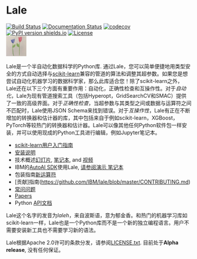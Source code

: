 # Lale

[![Build Status](https://travis-ci.com/IBM/lale.svg?branch=master)](https://travis-ci.com/IBM/lale)
[![Documentation Status](https://readthedocs.org/projects/lale/badge/?version=latest)](https://lale.readthedocs.io/en/latest/?badge=latest)
[![codecov](https://codecov.io/gh/IBM/lale/branch/master/graph/badge.svg)](https://codecov.io/gh/IBM/lale)
[![PyPI version shields.io](https://img.shields.io/pypi/v/lale?color=success)](https://pypi.python.org/pypi/lale/)
[![License](https://img.shields.io/badge/License-Apache%202.0-blue.svg)](https://opensource.org/licenses/Apache-2.0)
<br />
<img src="https://github.com/IBM/lale/raw/master/docs/img/lale_logo.jpg" alt="logo" width="55px"/>

Lale是一个半自动化数据科学的Python库. 通过Lale，您可以简单便捷地用类型安全的方式自动选择与[scikit-learn](https://scikit-learn.org)兼容的管道的算法和调整其超参数。如果您是想尝试自动化机器学习的数据科学家，那么此库适合您！除了scikit-learn之外，Lale还在以下三个方面有重要作用：自动化，正确性检查和互操作性。对于*自动化*，Lale为现有管道搜索工具（包括Hyperopt，GridSearchCV和SMAC）提供了一致的高级界面。对于*正确性检查*，当超参数与其类型之间或数据与运算符之间不匹配时，Lale使用JSON Schema来找到错误。对于*互操作性*，Lale有正在不断增加的转换器和估计器的库，其中包括来自于例如scikit-learn，XGBoost，PyTorch等较热门的转换器和估计器。Lale可以像其他任何Python软件包一样安装，并可以使用现成的Python工具进行编辑，例如Jupyter笔记本。

* [scikit-learn用户入门指南](https://nbviewer.jupyter.org/github/IBM/lale/blob/master/examples/docs_guide_for_sklearn_users.ipynb) 
* [安装说明](https://github.com/IBM/lale/blob/master/docs/installation.rst)
* 技术概述[幻灯片](https://github.com/IBM/lale/blob/master/talks/2019-1105-lale.pdf), [笔记本](https://nbviewer.jupyter.org/github/IBM/lale/blob/master/examples/talk_2019-1105-lale.ipynb), and [视频](https://www.youtube.com/watch?v=R51ZDJ64X18&list=PLGVZCDnMOq0pwoOqsaA87cAoNM4MWr51M&index=35&t=0s)
* IBM的[AutoAI SDK](http://wml-api-pyclient-v4.mybluemix.net/#autoai-beta-ibm-cloud-only)使用Lale, [请参阅演示 笔记本](https://dataplatform.cloud.ibm.com/exchange/public/entry/view/a2d87b957b60c846267137bfae130dca)
* 包装指南[新运算符](https://nbviewer.jupyter.org/github/IBM/lale/blob/master/examples/docs_new_operators.ipynb)
* [贡献]指南(https://github.com/IBM/lale/blob/master/CONTRIBUTING.md)
* [常问问题](https://github.com/IBM/lale/blob/master/docs/faq.rst)
* [Papers](https://github.com/IBM/lale/blob/master/docs/papers.rst)
* Python [API文档](https://lale.readthedocs.io/en/latest/)

Lale这个名字的发音为*laleh*，来自波斯语，意为郁金香。和热门的机器学习库如scikit-learn一样，Lale也是一个Python库而不是一个新的独立编程语言。用户不需要安装新工具也不需要学习新的语法。

Lale根据Apache 2.0许可的条款分发，请参阅[LICENSE.txt](https://github.com/IBM/lale/blob/master/LICENSE.txt).
目前处于**Alpha release**, 没有任何保证。 